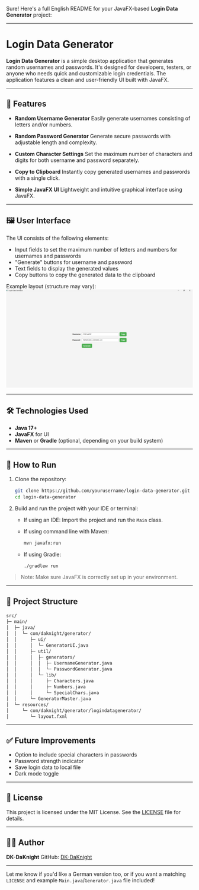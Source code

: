 Sure! Here's a full English README for your JavaFX-based **Login Data Generator** project:

---

# Login Data Generator

**Login Data Generator** is a simple desktop application that generates random usernames and passwords. It's designed for developers, testers, or anyone who needs quick and customizable login credentials. The application features a clean and user-friendly UI built with JavaFX.

---

## 🔧 Features

* **Random Username Generator**
  Easily generate usernames consisting of letters and/or numbers.

* **Random Password Generator**
  Generate secure passwords with adjustable length and complexity.

* **Custom Character Settings**
  Set the maximum number of characters and digits for both username and password separately.

* **Copy to Clipboard**
  Instantly copy generated usernames and passwords with a single click.

* **Simple JavaFX UI**
  Lightweight and intuitive graphical interface using JavaFX.

---

## 🖼️ User Interface

The UI consists of the following elements:

* Input fields to set the maximum number of letters and numbers for usernames and passwords
* "Generate" buttons for username and password
* Text fields to display the generated values
* Copy buttons to copy the generated data to the clipboard

Example layout (structure may vary):
![Login-Data-Generator-UI](/screenshots/login-data-generator-application-ui.png)

---

## 🛠️ Technologies Used

* **Java 17+**
* **JavaFX** for UI
* **Maven** or **Gradle** (optional, depending on your build system)

---

## 🚀 How to Run

1. Clone the repository:

   ```bash
   git clone https://github.com/yourusername/login-data-generator.git
   cd login-data-generator
   ```

2. Build and run the project with your IDE or terminal:

    * If using an IDE: Import the project and run the `Main` class.
    * If using command line with Maven:

      ```bash
      mvn javafx:run
      ```
    * If using Gradle:

      ```bash
      ./gradlew run
      ```

> Note: Make sure JavaFX is correctly set up in your environment.

---

## 📂 Project Structure

```
src/
├─ main/
│  ├─ java/
│  │  └─ com/daknight/generator/
│  │     ├─ ui/
│  │     │  └─ GeneratorUI.java
│  │     ├─ util/
│  │     │  ├─ generators/
│  │     │  │  ├─ UsernameGenerator.java
│  │     │  │  └─ PasswordGenerator.java
│  │     │  └─ lib/
│  │     │     ├─ Characters.java
│  │     │     ├─ Numbers.java
│  │     │     └─ SpecialChars.java
│  │     └─ GeneratorMaster.java
│  └─ resources/
│     └─ com/daknight/generator/logindatagenerator/
│        └─ layout.fxml

```

---

## ✅ Future Improvements

* Option to include special characters in passwords
* Password strength indicator
* Save login data to local file
* Dark mode toggle

---

## 📄 License

This project is licensed under the MIT License. See the [LICENSE](LICENSE) file for details.

---

## 🙋‍♂️ Author

**DK-DaKnight**
GitHub: [DK-DaKnight](https://github.com/yourusername)

---

Let me know if you'd like a German version too, or if you want a matching `LICENSE` and example `Main.java`/`Generator.java` file included!

